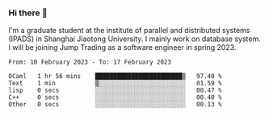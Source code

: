 ### Hi there 👋

I'm a graduate student at the institute of parallel and distributed systems (IPADS) in Shanghai Jiaotong University. I mainly work on database system. I will be joining Jump Trading as a software engineer in spring 2023.

<!--START_SECTION:waka-->

```text
From: 10 February 2023 - To: 17 February 2023

OCaml   1 hr 56 mins    ████████████████████████▒   97.40 %
Text    1 min           ▒░░░░░░░░░░░░░░░░░░░░░░░░   01.59 %
lisp    0 secs          ░░░░░░░░░░░░░░░░░░░░░░░░░   00.47 %
C++     0 secs          ░░░░░░░░░░░░░░░░░░░░░░░░░   00.40 %
Other   0 secs          ░░░░░░░░░░░░░░░░░░░░░░░░░   00.13 %
```

<!--END_SECTION:waka-->

<!--
**yqmmm/yqmmm** is a ✨ _special_ ✨ repository because its `README.md` (this file) appears on your GitHub profile.

Here are some ideas to get you started:

- 🔭 I’m currently working on ...
- 🌱 I’m currently learning ...
- 👯 I’m looking to collaborate on ...
- 🤔 I’m looking for help with ...
- 💬 Ask me about ...
- 📫 How to reach me: ...
- 😄 Pronouns: ...
- ⚡ Fun fact: ...
-->
